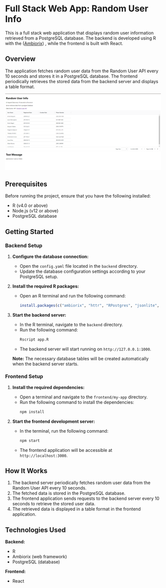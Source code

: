 # Full Stack Web App: Random User Info

This is a full stack web application that displays random user information retrieved from a PostgreSQL database. The backend is developed using R with the  (<a href="https://ambiorix.dev" target="_blank">Ambiorix</a>)
, while the frontend is built with React.

## Overview

The application fetches random user data from the Random User API every 10 seconds and stores it in a PostgreSQL database. The frontend periodically retrieves the stored data from the backend server and displays a table format.

![User Interface](./app-user-interface-.png)

## Prerequisites

Before running the project, ensure that you have the following installed:

- R (v4.0 or above)
- Node.js (v12 or above)
- PostgreSQL database

## Getting Started

### Backend Setup

1. **Configure the database connection:**
   - Open the `config.yaml` file located in the `backend` directory.
   - Update the database configuration settings according to your PostgreSQL setup.

2. **Install the required R packages:**
   - Open an R terminal and run the following command:
     ```R
     install.packages(c("ambiorix", "httr", "RPostgres", "jsonlite", "DBI", "httpuv", "future", "coro"))
     ```

3. **Start the backend server:**
   - In the R terminal, navigate to the `backend` directory.
   - Run the following command:
     ```R
     Rscript app.R
     ```
   - The backend server will start running on `http://127.0.0.1:1000`.

   **Note:** The necessary database tables will be created automatically when the backend server starts.

### Frontend Setup

1. **Install the required dependencies:**
   - Open a terminal and navigate to the `frontend/my-app` directory.
   - Run the following command to install the dependencies:
     ```bash
     npm install
     ```

2. **Start the frontend development server:**
   - In the terminal, run the following command:
     ```bash
     npm start
     ```
   - The frontend application will be accessible at `http://localhost:3000`.

## How It Works

1. The backend server periodically fetches random user data from the Random User API every 10 seconds.
2. The fetched data is stored in the PostgreSQL database.
3. The frontend application sends requests to the backend server every 10 seconds to retrieve the stored user data.
4. The retrieved data is displayed in a table format in the frontend application.


## Technologies Used

**Backend:**

- R
- Ambiorix (web framework)
- PostgreSQL (database)

**Frontend:**
- React


